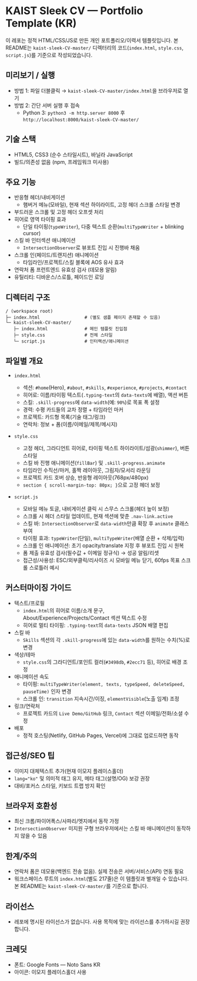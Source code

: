 # KAIST Sleek CV — Portfolio Template (KR)

이 레포는 정적 HTML/CSS/JS로 만든 개인 포트폴리오/이력서 템플릿입니다. 본 README는 `kaist-sleek-CV-master/` 디렉터리의 코드(`index.html`, `style.css`, `script.js`)를 기준으로 작성되었습니다.

## 미리보기 / 실행
- 방법 1: 파일 더블클릭 → `kaist-sleek-CV-master/index.html`을 브라우저로 열기
- 방법 2: 간단 서버 실행 후 접속
  - Python 3: `python3 -m http.server 8000` 후 `http://localhost:8000/kaist-sleek-CV-master/`

## 기술 스택
- HTML5, CSS3 (순수 스타일시트), 바닐라 JavaScript
- 빌드/의존성 없음 (npm, 프레임워크 미사용)

## 주요 기능
- 반응형 헤더/내비게이션
  - 햄버거 메뉴(모바일), 현재 섹션 하이라이트, 고정 헤더 스크롤 스타일 변경
- 부드러운 스크롤 및 고정 헤더 오프셋 처리
- 히어로 영역 타이핑 효과
  - 단일 타이핑(`typeWriter`), 다중 텍스트 순환(`multiTypeWriter` + blinking cursor)
- 스킬 바 인터섹션 애니메이션
  - `IntersectionObserver`로 뷰포트 진입 시 진행바 채움
- 스크롤 인(페이드/트랜지션) 애니메이션
  - 타임라인/프로젝트/스킬 블록에 AOS 유사 효과
- 연락처 폼 프런트엔드 유효성 검사 (데모용 알림)
- 유틸리티: 디바운스/스로틀, 페이드인 로딩

## 디렉터리 구조
```
/ (workspace root)
├─ index.html                 # (별도 샘플 페이지 존재할 수 있음)
└─ kaist-sleek-CV-master/
   ├─ index.html              # 메인 템플릿 진입점
   ├─ style.css               # 전체 스타일
   └─ script.js               # 인터랙션/애니메이션
```

## 파일별 개요
- `index.html`
  - 섹션: `#home`(Hero), `#about`, `#skills`, `#experience`, `#projects`, `#contact`
  - 히어로: 이름/타이핑 텍스트(`.typing-text`의 `data-texts`에 배열), 액션 버튼
  - 스킬: `.skill-progress`에 `data-width`(예: `90%`)로 목표 폭 설정
  - 경력: 수평 카드들의 교차 정렬 + 타임라인 마커
  - 프로젝트: 카드형 목록(기술 태그/링크)
  - 연락처: 정보 + 폼(이름/이메일/제목/메시지)

- `style.css`
  - 고정 헤더, 그라디언트 히어로, 타이핑 텍스트 하이라이트/섬광(`shimmer`), 버튼 스타일
  - 스킬 바 진행 애니메이션(`fillBar`) 및 `.skill-progress.animate`
  - 타임라인 수직선/마커, 홀짝 레이아웃, 그림자/모서리 라운딩
  - 프로젝트 카드 호버 상승, 반응형 레이아웃(768px/480px)
  - `section { scroll-margin-top: 80px; }`으로 고정 헤더 보정

- `script.js`
  - 모바일 메뉴 토글, 내비게이션 클릭 시 스무스 스크롤(헤더 높이 보정)
  - 스크롤 시 헤더 스타일 업데이트, 현재 섹션에 맞춘 `.nav-link.active`
  - 스킬 바: `IntersectionObserver`로 `data-width`만큼 확장 후 `animate` 클래스 부여
  - 타이핑 효과: `typeWriter`(단일), `multiTypeWriter`(배열 순환 + 삭제/입력)
  - 스크롤 인 애니메이션: 초기 opacity/translate 지정 후 뷰포트 진입 시 원복
  - 폼 제출 유효성 검사(필수값 + 이메일 정규식) → 성공 알림/리셋
  - 접근성/사용성: ESC/외부클릭/리사이즈 시 모바일 메뉴 닫기, 60fps 목표 스크롤 스로틀러 예시

## 커스터마이징 가이드
- 텍스트/프로필
  - `index.html`의 히어로 이름/소개 문구, About/Experience/Projects/Contact 섹션 텍스트 수정
  - 히어로 멀티 타이핑: `.typing-text`의 `data-texts` JSON 배열 편집
- 스킬 바
  - `Skills` 섹션의 각 `.skill-progress`에 있는 `data-width`를 원하는 수치(%)로 변경
- 색상/테마
  - `style.css`의 그라디언트/포인트 컬러(`#3498db`, `#2ecc71` 등), 히어로 배경 조정
- 애니메이션 속도
  - 타이핑: `multiTypeWriter(element, texts, typeSpeed, deleteSpeed, pauseTime)` 인자 변경
  - 스크롤 인: `transition` 지속시간/이징, `elementVisible`(노출 임계) 조정
- 링크/연락처
  - 프로젝트 카드의 `Live Demo/GitHub` 링크, `Contact` 섹션 이메일/전화/소셜 수정
- 배포
  - 정적 호스팅(Netlify, GitHub Pages, Vercel)에 그대로 업로드하면 동작

## 접근성/SEO 팁
- 이미지 대체텍스트 추가(현재 이모지 플레이스홀더)
- `lang="ko"` 및 의미적 태그 유지, 메타 태그(설명/OG) 보강 권장
- 대비/포커스 스타일, 키보드 트랩 방지 확인

## 브라우저 호환성
- 최신 크롬/파이어폭스/사파리/엣지에서 동작 가정
- `IntersectionObserver` 미지원 구형 브라우저에서는 스킬 바 애니메이션이 동작하지 않을 수 있음

## 한계/주의
- 연락처 폼은 데모용(백엔드 전송 없음). 실제 전송은 서버/서비스(API) 연동 필요
- 워크스페이스 루트의 `index.html`(별도 217줄)은 이 템플릿과 별개일 수 있습니다. 본 README는 `kaist-sleek-CV-master/`를 기준으로 합니다.

## 라이선스
- 레포에 명시된 라이선스가 없습니다. 사용 목적에 맞는 라이선스를 추가하시길 권장합니다.

## 크레딧
- 폰트: Google Fonts — Noto Sans KR
- 아이콘: 이모지 플레이스홀더 사용
